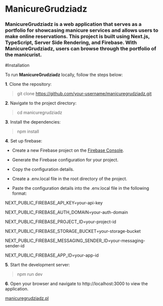 # ManicureGrudziadz

### **ManicureGrudziadz** is a web application that serves as a portfolio for showcasing manicure services and allows users to make online reservations. This project is built using **Next.js, TypeScript, Server Side Rendering, and Firebase**. With **ManicureGrudziadz**, users can browse through the portfolio of the manicurist. 

#Installation

To run **ManicureGrudziadz** locally, follow the steps below:

**1**. Clone the repository:
> git clone https://github.com/your-username/manicuregrudziadz.git

**2**. Navigate to the project directory:
> cd manicuregrudziadz

**3**. Install the dependencies:
> npm install

**4**. Set up firebase:

- Create a new Firebase project on the [Firebase Console](https://console.firebase.google.com/).

- Generate the Firebase configuration for your project.

- Copy the configuration details.

- Create a .env.local file in the root directory of the project.

- Paste the configuration details into the .env.local file in the following format:

NEXT_PUBLIC_FIREBASE_API_KEY=your-api-key

NEXT_PUBLIC_FIREBASE_AUTH_DOMAIN=your-auth-domain

NEXT_PUBLIC_FIREBASE_PROJECT_ID=your-project-id

NEXT_PUBLIC_FIREBASE_STORAGE_BUCKET=your-storage-bucket

NEXT_PUBLIC_FIREBASE_MESSAGING_SENDER_ID=your-messaging-sender-id

NEXT_PUBLIC_FIREBASE_APP_ID=your-app-id

**5**. Start the development server:
>npm run dev

**6**. Open your browser and navigate to http://localhost:3000 to view the application.

[manicuregrudziadz.pl](https://manicuregrudziadz.pl)
